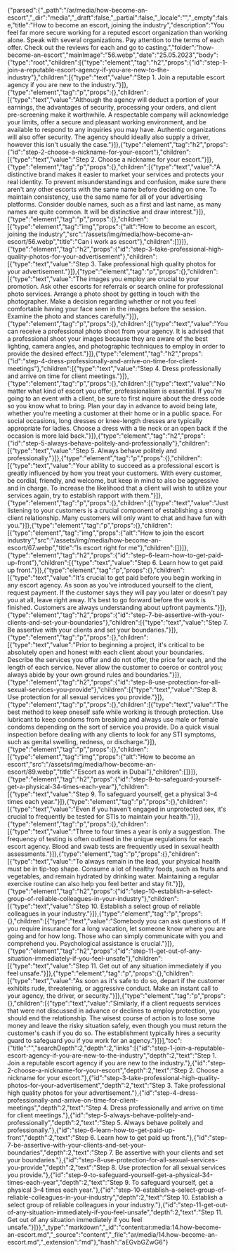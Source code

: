 {"parsed":{"_path":"/ar/media/how-become-an-escort","_dir":"media","_draft":false,"_partial":false,"_locale":"","_empty":false,"title":"How to become an escort, joining the industry","description":"You feel far more secure working for a reputed escort organization than working alone. Speak with several organizations. Pay attention to the terms of each offer. Check out the reviews for each and go to casting.","folder":"how-become-an-escort","mainImage":"56.webp","date":"25.05.2023","body":{"type":"root","children":[{"type":"element","tag":"h2","props":{"id":"step-1-join-a-reputable-escort-agency-if-you-are-new-to-the-industry"},"children":[{"type":"text","value":"Step 1. Join a reputable escort agency if you are new to the industry."}]},{"type":"element","tag":"p","props":{},"children":[{"type":"text","value":"Although the agency will deduct a portion of your earnings, the advantages of security, processing your orders, and client pre-screening make it worthwhile. A respectable company will acknowledge your limits, offer a secure and pleasant working environment, and be available to respond to any inquiries you may have. Authentic organizations will also offer security. The agency should ideally also supply a driver, however this isn't usually the case."}]},{"type":"element","tag":"h2","props":{"id":"step-2-choose-a-nickname-for-your-escort"},"children":[{"type":"text","value":"Step 2. Choose a nickname for your escort."}]},{"type":"element","tag":"p","props":{},"children":[{"type":"text","value":"A distinctive brand makes it easier to market your services and protects your real identity. To prevent misunderstandings and confusion, make sure there aren't any other escorts with the same name before deciding on one. To maintain consistency, use the same name for all of your advertising platforms. Consider double names, such as a first and last name, as many names are quite common. It will be distinctive and draw interest."}]},{"type":"element","tag":"p","props":{},"children":[{"type":"element","tag":"img","props":{"alt":"How to become an escort, joining the industry","src":"/assets/img/media/how-become-an-escort/56.webp","title":"Can i work as escort"},"children":[]}]},{"type":"element","tag":"h2","props":{"id":"step-3-take-professional-high-quality-photos-for-your-advertisement"},"children":[{"type":"text","value":"Step 3. Take professional high quality photos for your advertisement."}]},{"type":"element","tag":"p","props":{},"children":[{"type":"text","value":"The images you employ are crucial to your promotion. Ask other escorts for referrals or search online for professional photo services. Arrange a photo shoot by getting in touch with the photographer. Make a decision regarding whether or not you feel comfortable having your face seen in the images before the session. Examine the photo and stances carefully."}]},{"type":"element","tag":"p","props":{},"children":[{"type":"text","value":"You can receive a professional photo shoot from your agency. It is advised that a professional shoot your images because they are aware of the best lighting, camera angles, and photographic techniques to employ in order to provide the desired effect."}]},{"type":"element","tag":"h2","props":{"id":"step-4-dress-professionally-and-arrive-on-time-for-client-meetings"},"children":[{"type":"text","value":"Step 4. Dress professionally and arrive on time for client meetings."}]},{"type":"element","tag":"p","props":{},"children":[{"type":"text","value":"No matter what kind of escort you offer, professionalism is essential. If you're going to an event with a client, be sure to first inquire about the dress code so you know what to bring. Plan your day in advance to avoid being late, whether you're meeting a customer at their home or in a public space. For social occasions, long dresses or knee-length dresses are typically appropriate for ladies. Choose a dress with a tie neck or an open back if the occasion is more laid back."}]},{"type":"element","tag":"h2","props":{"id":"step-5-always-behave-politely-and-professionally"},"children":[{"type":"text","value":"Step 5. Always behave politely and professionally."}]},{"type":"element","tag":"p","props":{},"children":[{"type":"text","value":"Your ability to succeed as a professional escort is greatly influenced by how you treat your customers. With every customer, be cordial, friendly, and welcome, but keep in mind to also be aggressive and in charge. To increase the likelihood that a client will wish to utilize your services again, try to establish rapport with them."}]},{"type":"element","tag":"p","props":{},"children":[{"type":"text","value":"Just listening to your customers is a crucial component of establishing a strong client relationship. Many customers will only want to chat and have fun with you."}]},{"type":"element","tag":"p","props":{},"children":[{"type":"element","tag":"img","props":{"alt":"How to join the escort industry","src":"/assets/img/media/how-become-an-escort/67.webp","title":"Is escort right for me"},"children":[]}]},{"type":"element","tag":"h2","props":{"id":"step-6-learn-how-to-get-paid-up-front"},"children":[{"type":"text","value":"Step 6. Learn how to get paid up front."}]},{"type":"element","tag":"p","props":{},"children":[{"type":"text","value":"It's crucial to get paid before you begin working in any escort agency. As soon as you've introduced yourself to the client, request payment. If the customer says they will pay you later or doesn't pay you at all, leave right away. It's best to go forward before the work is finished. Customers are always understanding about upfront payments."}]},{"type":"element","tag":"h2","props":{"id":"step-7-be-assertive-with-your-clients-and-set-your-boundaries"},"children":[{"type":"text","value":"Step 7. Be assertive with your clients and set your boundaries."}]},{"type":"element","tag":"p","props":{},"children":[{"type":"text","value":"Prior to beginning a project, it's critical to be absolutely open and honest with each client about your boundaries. Describe the services you offer and do not offer, the price for each, and the length of each service. Never allow the customer to coerce or control you; always abide by your own ground rules and boundaries."}]},{"type":"element","tag":"h2","props":{"id":"step-8-use-protection-for-all-sexual-services-you-provide"},"children":[{"type":"text","value":"Step 8. Use protection for all sexual services you provide."}]},{"type":"element","tag":"p","props":{},"children":[{"type":"text","value":"The best method to keep oneself safe while working is through protection. Use lubricant to keep condoms from breaking and always use male or female condoms depending on the sort of service you provide. Do a quick visual inspection before dealing with any clients to look for any STI symptoms, such as genital swelling, redness, or discharge."}]},{"type":"element","tag":"p","props":{},"children":[{"type":"element","tag":"img","props":{"alt":"How to become an escort","src":"/assets/img/media/how-become-an-escort/89.webp","title":"Escort as work in Dubai"},"children":[]}]},{"type":"element","tag":"h2","props":{"id":"step-9-to-safeguard-yourself-get-a-physical-34-times-each-year"},"children":[{"type":"text","value":"Step 9. To safeguard yourself, get a physical 3–4 times each year."}]},{"type":"element","tag":"p","props":{},"children":[{"type":"text","value":"Even if you haven't engaged in unprotected sex, it's crucial to frequently be tested for STIs to maintain your health."}]},{"type":"element","tag":"p","props":{},"children":[{"type":"text","value":"Three to four times a year is only a suggestion. The frequency of testing is often outlined in the unique regulations for each escort agency. Blood and swab tests are frequently used in sexual health assessments."}]},{"type":"element","tag":"p","props":{},"children":[{"type":"text","value":"To always remain in the lead, your physical health must be in tip-top shape. Consume a lot of healthy foods, such as fruits and vegetables, and remain hydrated by drinking water. Maintaining a regular exercise routine can also help you feel better and stay fit."}]},{"type":"element","tag":"h2","props":{"id":"step-10-establish-a-select-group-of-reliable-colleagues-in-your-industry"},"children":[{"type":"text","value":"Step 10. Establish a select group of reliable colleagues in your industry."}]},{"type":"element","tag":"p","props":{},"children":[{"type":"text","value":"Somebody you can ask questions of. If you require insurance for a long vacation, let someone know where you are going and for how long. Those who can simply communicate with you and comprehend you. Psychological assistance is crucial."}]},{"type":"element","tag":"h2","props":{"id":"step-11-get-out-of-any-situation-immediately-if-you-feel-unsafe"},"children":[{"type":"text","value":"Step 11. Get out of any situation immediately if you feel unsafe."}]},{"type":"element","tag":"p","props":{},"children":[{"type":"text","value":"As soon as it's safe to do so, depart if the customer exhibits rude, threatening, or aggressive conduct. Make an instant call to your agency, the driver, or security."}]},{"type":"element","tag":"p","props":{},"children":[{"type":"text","value":"Similarly, if a client requests services that were not discussed in advance or declines to employ protection, you should end the relationship. The wisest course of action is to lose some money and leave the risky situation safely, even though you must return the customer's cash if you do so. The establishment typically hires a security guard to safeguard you if you work for an agency."}]}],"toc":{"title":"","searchDepth":2,"depth":2,"links":[{"id":"step-1-join-a-reputable-escort-agency-if-you-are-new-to-the-industry","depth":2,"text":"Step 1. Join a reputable escort agency if you are new to the industry."},{"id":"step-2-choose-a-nickname-for-your-escort","depth":2,"text":"Step 2. Choose a nickname for your escort."},{"id":"step-3-take-professional-high-quality-photos-for-your-advertisement","depth":2,"text":"Step 3. Take professional high quality photos for your advertisement."},{"id":"step-4-dress-professionally-and-arrive-on-time-for-client-meetings","depth":2,"text":"Step 4. Dress professionally and arrive on time for client meetings."},{"id":"step-5-always-behave-politely-and-professionally","depth":2,"text":"Step 5. Always behave politely and professionally."},{"id":"step-6-learn-how-to-get-paid-up-front","depth":2,"text":"Step 6. Learn how to get paid up front."},{"id":"step-7-be-assertive-with-your-clients-and-set-your-boundaries","depth":2,"text":"Step 7. Be assertive with your clients and set your boundaries."},{"id":"step-8-use-protection-for-all-sexual-services-you-provide","depth":2,"text":"Step 8. Use protection for all sexual services you provide."},{"id":"step-9-to-safeguard-yourself-get-a-physical-34-times-each-year","depth":2,"text":"Step 9. To safeguard yourself, get a physical 3–4 times each year."},{"id":"step-10-establish-a-select-group-of-reliable-colleagues-in-your-industry","depth":2,"text":"Step 10. Establish a select group of reliable colleagues in your industry."},{"id":"step-11-get-out-of-any-situation-immediately-if-you-feel-unsafe","depth":2,"text":"Step 11. Get out of any situation immediately if you feel unsafe."}]}},"_type":"markdown","_id":"content:ar:media:14.how-become-an-escort.md","_source":"content","_file":"ar/media/14.how-become-an-escort.md","_extension":"md"},"hash":"aEGvbGZwG6"}